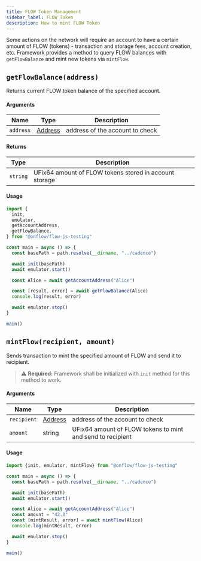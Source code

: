 ```yaml
---
title: FLOW Token Management
sidebar_label: FLOW Token
description: How to mint FLOW Token
---
```


Some actions on the network will require an account to have a certain amount of FLOW (tokens) - transaction and storage fees, account creation, etc.
Framework provides a method to query FLOW balances with `getFlowBalance` and mint new tokens via `mintFlow`.

## `getFlowBalance(address)`

Returns current FLOW token balance of the specified account.

#### Arguments

| Name      | Type                                                          | Description                     |
| --------- | ------------------------------------------------------------- | ------------------------------- |
| `address` | [Address](../clients/fcl-js/api.md#address) | address of the account to check |

#### Returns

| Type     | Description                                            |
| -------- | ------------------------------------------------------ |
| `string` | UFix64 amount of FLOW tokens stored in account storage |

#### Usage

```javascript
import {
  init,
  emulator,
  getAccountAddress,
  getFlowBalance,
} from "@onflow/flow-js-testing"

const main = async () => {
  const basePath = path.resolve(__dirname, "../cadence")

  await init(basePath)
  await emulator.start()

  const Alice = await getAccountAddress("Alice")

  const [result, error] = await getFlowBalance(Alice)
  console.log(result, error)

  await emulator.stop()
}

main()
```

## `mintFlow(recipient, amount)`

Sends transaction to mint the specified amount of FLOW and send it to recipient.

> ⚠️ **Required:** Framework shall be initialized with `init` method for this method to work.

#### Arguments

| Name        | Type                                                          | Description                                                |
| ----------- | ------------------------------------------------------------- | ---------------------------------------------------------- |
| `recipient` | [Address](../clients/fcl-js/api.md#address) | address of the account to check                            |
| `amount`    | string                                                        | UFix64 amount of FLOW tokens to mint and send to recipient |

#### Usage

```javascript
import {init, emulator, mintFlow} from "@onflow/flow-js-testing"

const main = async () => {
  const basePath = path.resolve(__dirname, "../cadence")

  await init(basePath)
  await emulator.start()

  const Alice = await getAccountAddress("Alice")
  const amount = "42.0"
  const [mintResult, error] = await mintFlow(Alice)
  console.log(mintResult, error)

  await emulator.stop()
}

main()
```

